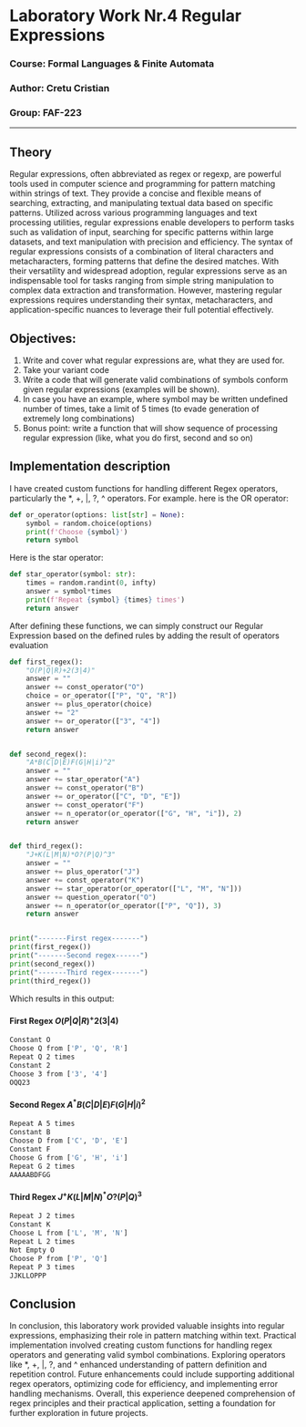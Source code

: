 # Laboratory Work Nr.4 Regular Expressions

### Course: Formal Languages & Finite Automata
### Author: Cretu Cristian
### Group: FAF-223
----

## Theory
Regular expressions, often abbreviated as regex or regexp, are powerful tools used in computer science and programming for pattern matching within strings of text.
They provide a concise and flexible means of searching, extracting, and manipulating textual data based on specific patterns.
Utilized across various programming languages and text processing utilities, regular expressions enable developers to perform tasks such as validation of input, searching for specific patterns within large datasets, and text manipulation with precision and efficiency.
The syntax of regular expressions consists of a combination of literal characters and metacharacters, forming patterns that define the desired matches.
With their versatility and widespread adoption, regular expressions serve as an indispensable tool for tasks ranging from simple string manipulation to complex data extraction and transformation.
However, mastering regular expressions requires understanding their syntax, metacharacters, and application-specific nuances to leverage their full potential effectively.


## Objectives:

1. Write and cover what regular expressions are, what they are used for.
2. Take your variant code
3. Write a code that will generate valid combinations of symbols conform given regular expressions (examples will be shown).
4. In case you have an example, where symbol may be written undefined number of times, take a limit of 5 times (to evade generation of extremely long combinations)
5. Bonus point: write a function that will show sequence of processing regular expression (like, what you do first, second and so on)


## Implementation description
I have created custom functions for handling different Regex operators, particularly the *, +, |, ?, ^ operators.
For example. here is the OR operator:
```python
def or_operator(options: list[str] = None):
    symbol = random.choice(options)
    print(f'Choose {symbol}')
    return symbol
```
Here is the star operator:
```python
def star_operator(symbol: str):
    times = random.randint(0, infty)
    answer = symbol*times
    print(f'Repeat {symbol} {times} times')
    return answer
```

After defining these functions, we can simply construct our Regular Expression based on the defined rules by adding the result of operators evaluation
```python
def first_regex():
    "O(P|Q|R)+2(3|4)"
    answer = ""
    answer += const_operator("O")
    choice = or_operator(["P", "Q", "R"])
    answer += plus_operator(choice)
    answer += "2"
    answer += or_operator(["3", "4"])
    return answer


def second_regex():
    "A*B(C|D|E)F(G|H|i)^2"
    answer = ""
    answer += star_operator("A")
    answer += const_operator("B")
    answer += or_operator(["C", "D", "E"])
    answer += const_operator("F")
    answer += n_operator(or_operator(["G", "H", "i"]), 2)
    return answer


def third_regex():
    "J+K(L|M|N)*O?(P|Q)^3"
    answer = ""
    answer += plus_operator("J")
    answer += const_operator("K")
    answer += star_operator(or_operator(["L", "M", "N"]))
    answer += question_operator("O")
    answer += n_operator(or_operator(["P", "Q"]), 3)
    return answer


print("-------First regex-------")
print(first_regex())
print("-------Second regex------")
print(second_regex())
print("-------Third regex-------")
print(third_regex())
```

Which results in this output:
#### First Regex $O(P|Q|R)^+2(3|4)$
```bash
Constant O
Choose Q from ['P', 'Q', 'R']
Repeat Q 2 times
Constant 2
Choose 3 from ['3', '4']
OQQ23
```
#### Second Regex $A^*B(C|D|E)F(G|H|i)^2$
```bash
Repeat A 5 times
Constant B
Choose D from ['C', 'D', 'E']
Constant F
Choose G from ['G', 'H', 'i']
Repeat G 2 times
AAAAABDFGG
```
#### Third Regex $J^+K(L|M|N)^*O?(P|Q)^3$
```bash
Repeat J 2 times
Constant K
Choose L from ['L', 'M', 'N']
Repeat L 2 times
Not Empty O
Choose P from ['P', 'Q']
Repeat P 3 times
JJKLLOPPP
```

## Conclusion
In conclusion, this laboratory work provided valuable insights into regular expressions, emphasizing their role in pattern matching within text. Practical implementation involved creating custom functions for handling regex operators and generating valid symbol combinations. Exploring operators like *, +, |, ?, and ^ enhanced understanding of pattern definition and repetition control. Future enhancements could include supporting additional regex operators, optimizing code for efficiency, and implementing error handling mechanisms. Overall, this experience deepened comprehension of regex principles and their practical application, setting a foundation for further exploration in future projects.




